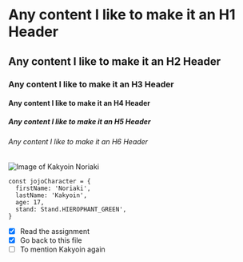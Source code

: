 # Any content I like to make it an H1 Header
## Any content I like to make it an H2 Header
### Any content I like to make it an H3 Header
#### Any content I like to make it an H4 Header
##### Any content I like to make it an H5 Header
###### Any content I like to make it an H6 Header

![Image of Kakyoin Noriaki](https://static.jojowiki.com/images/thumb/6/67/latest/20240807163352/Kakyoin_Infobox_Manga.png/800px-Kakyoin_Infobox_Manga.png)

```
const jojoCharacter = {
  firstName: 'Noriaki',
  lastName: 'Kakyoin',
  age: 17,
  stand: Stand.HIEROPHANT_GREEN',
}
```

- [x] Read the assignment
- [x] Go back to this file 
- [ ] To mention Kakyoin again
